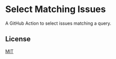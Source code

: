 # Select Matching Issues

A GitHub Action to select issues matching a query.

## License

[MIT](LICENSE.md)
